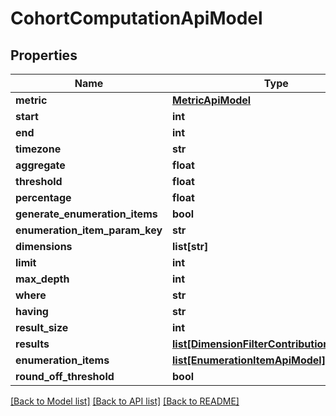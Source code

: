 # CohortComputationApiModel

## Properties
Name | Type | Description | Notes
------------ | ------------- | ------------- | -------------
**metric** | [**MetricApiModel**](MetricApiModel.md) |  | [optional] 
**start** | **int** |  | [optional] 
**end** | **int** |  | [optional] 
**timezone** | **str** |  | [optional] 
**aggregate** | **float** |  | [optional] 
**threshold** | **float** |  | [optional] 
**percentage** | **float** |  | [optional] 
**generate_enumeration_items** | **bool** |  | [optional] 
**enumeration_item_param_key** | **str** |  | [optional] 
**dimensions** | **list[str]** |  | [optional] 
**limit** | **int** |  | [optional] 
**max_depth** | **int** |  | [optional] 
**where** | **str** |  | [optional] 
**having** | **str** |  | [optional] 
**result_size** | **int** |  | [optional] 
**results** | [**list[DimensionFilterContributionApiModel]**](DimensionFilterContributionApiModel.md) |  | [optional] 
**enumeration_items** | [**list[EnumerationItemApiModel]**](EnumerationItemApiModel.md) |  | [optional] 
**round_off_threshold** | **bool** |  | [optional] 

[[Back to Model list]](../README.md#documentation-for-models) [[Back to API list]](../README.md#documentation-for-api-endpoints) [[Back to README]](../README.md)


